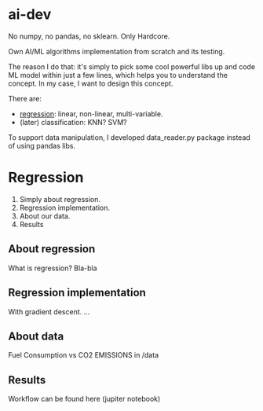 # ai-dev


No numpy, no pandas, no sklearn. Only Hardcore. 

Own AI/ML algorithms implementation from scratch and its testing.

The reason I do that: it's simply to pick some cool powerful libs up and code ML model within just a few lines, which helps you to understand the concept. In my case, I want to design this concept.

There are:
- [regression](https://github.com/kotsky/ai-dev/regression): linear, non-linear, multi-variable.
- (later) classification: KNN? SVM?

To support data manipulation, I developed data_reader.py package instead of using pandas libs.

# Regression
1. Simply about regression.
2. Regression implementation.
3. About our data.
4. Results

## About regression
What is regression? Bla-bla
## Regression implementation
With gradient descent. ...
## About data
Fuel Consumption vs CO2 EMISSIONS in /data
## Results
Workflow can be found here (jupiter notebook)